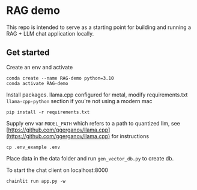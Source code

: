 # RAG demo

This repo is intended to serve as a starting point for building and running a RAG + LLM chat application locally.

## Get started

Create an env and activate

```
conda create --name RAG-demo python=3.10
conda activate RAG-demo
```

Install packages.
llama.cpp configured for metal, modify requirements.txt `llama-cpp-python` section if you're not using a modern mac

```
pip install -r requirements.txt
```

Supply env var `MODEL_PATH` which refers to a path to quantized llm, see [https://github.com/ggerganov/llama.cpp](https://github.com/ggerganov/llama.cpp) for instructions

```
cp .env_example .env
```

Place data in the data folder and run `gen_vector_db.py` to create db.

To start the chat client on localhost:8000

```
chainlit run app.py -w
```
